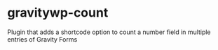 # gravitywp-count
Plugin that adds a shortcode option to count a number field in multiple entries of Gravity Forms
